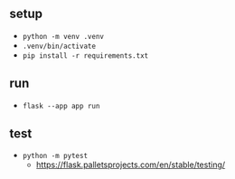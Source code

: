 ## setup
- `python -m venv .venv`
- `.venv/bin/activate`
- `pip install -r requirements.txt`

## run

- `flask --app app run`

## test
- `python -m pytest`
  - https://flask.palletsprojects.com/en/stable/testing/